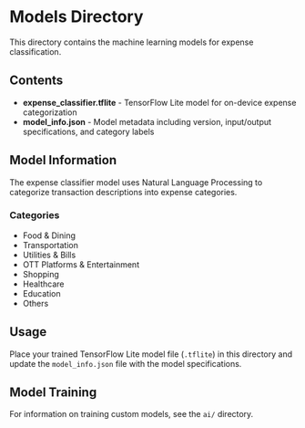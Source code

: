 # Models Directory

This directory contains the machine learning models for expense classification.

## Contents

- **expense_classifier.tflite** - TensorFlow Lite model for on-device expense categorization
- **model_info.json** - Model metadata including version, input/output specifications, and category labels

## Model Information

The expense classifier model uses Natural Language Processing to categorize transaction descriptions into expense categories.

### Categories

- Food & Dining
- Transportation
- Utilities & Bills
- OTT Platforms & Entertainment
- Shopping
- Healthcare
- Education
- Others

## Usage

Place your trained TensorFlow Lite model file (`.tflite`) in this directory and update the `model_info.json` file with the model specifications.

## Model Training

For information on training custom models, see the `ai/` directory.
